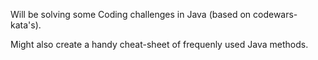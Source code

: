 Will be solving some Coding challenges in Java (based on codewars-kata's). 

Might also create a handy cheat-sheet of frequenly used Java methods.
